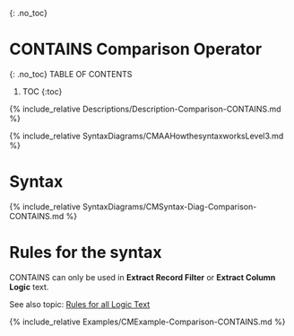 {: .no_toc}
# CONTAINS Comparison Operator 

{: .no_toc}
TABLE OF CONTENTS 
1. TOC
{:toc}  

{% include_relative Descriptions/Description-Comparison-CONTAINS.md %}

{% include_relative SyntaxDiagrams/CMAAHowthesyntaxworksLevel3.md %}

# Syntax 

{% include_relative SyntaxDiagrams/CMSyntax-Diag-Comparison-CONTAINS.md %}

# Rules for the syntax

CONTAINS can only be used in **Extract Record Filter** or **Extract Column Logic** text.

See also topic: [Rules for all Logic Text](../../Workbench/RulesforallLogicText.md) 

{% include_relative Examples/CMExample-Comparison-CONTAINS.md %} 

